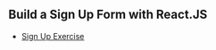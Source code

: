 ## Build a Sign Up Form with React.JS
* [Sign Up Exercise]((https://www.frontendmentor.io/challenges/intro-component-with-signup-form-5cf91bd49edda32581d28fd1))
